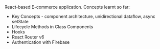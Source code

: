 React-based E-commerce application. Concepts learnt so far: 
  - Key Concepts - component architecture, unidirectional dataflow, async setState
  - Lifecycle Methods in Class Components 
  - Hooks
  - React Router v6
  - Authentication with Firebase
